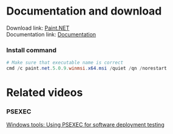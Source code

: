 # Documentation and download
Download link: [Paint.NET](https://www.getpaint.net/download.html#download) <br />
Documentation link: [Documentation](https://www.getpaint.net/doc/latest/UnattendedInstallation.html)

### Install command
```powershell
# Make sure that executable name is correct
cmd /c paint.net.5.0.9.winmsi.x64.msi /quiet /qn /norestart
```

# Related videos <br />
###  PSEXEC
[Windows tools: Using PSEXEC for software deployment testing](https://youtu.be/9ywdTna_TLc) <br />